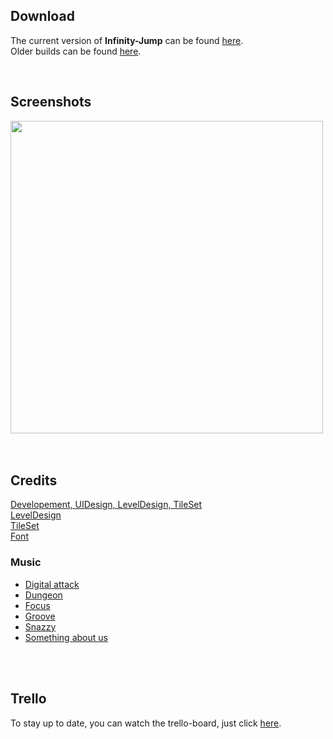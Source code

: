 ## Download
The current version of <b>Infinity-Jump</b> can be found <a href="Releases/LATEST.zip?raw=true">here</a>.<br>
Older builds can be found <a href="Releases/">here</a>.

<br />

## Screenshots
<a href="Img/Screenshots">
 <img src="Img/Screenshots/Screenshot_3.png" width="500" height="auto"/>
</a>

<br />
<br />
<br />

## Credits

<a href="https://github.com/zManuu">Developement, UIDesign, LevelDesign, TileSet</a><br>
<a href="https://github.com/Cybermork">LevelDesign</a><br>
<a href="https://rottingpixels.itch.io/">TileSet</a><br>
<a href="https://fontspace.com/ghielz">Font</a><br>
### Music
<ul>
 <li><a href="https://www.youtube.com/channel/UCd789vU_N_G8UYYP3keTf9A">Digital attack</a></li>
 <li><a href="https://www.youtube.com/channel/UCPohY6IWMcfGvU1NcxVx6-Q">Dungeon</a></li>
 <li><a href="https://www.youtube.com/channel/UC-1xwJWm0BWeSRCEhLkKCog">Focus</a></li>
 <li><a href="https://www.youtube.com/channel/UCd789vU_N_G8UYYP3keTf9A">Groove</a></li>
 <li><a href="https://www.youtube.com/channel/UCd789vU_N_G8UYYP3keTf9A">Snazzy</a></li>
 <li><a href="https://www.youtube.com/channel/UCbEfmNvT-8KGaLny6Wupxaw">Something about us</a></li>
</ul>

<br />
<br />

## Trello
To stay up to date, you can watch the trello-board, just click 
<a href="https://trello.com/b/8qlJeRb4/infinityjump">here</a>.
